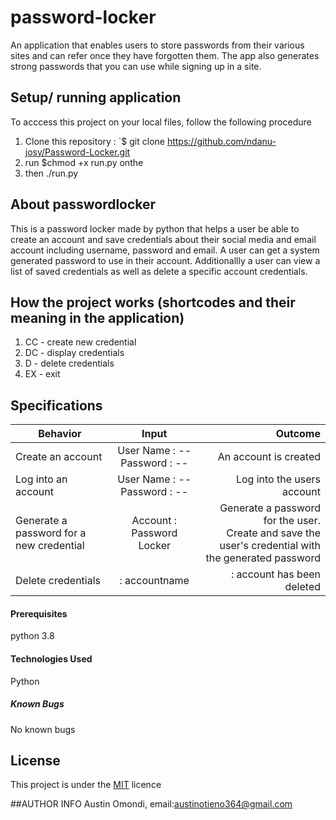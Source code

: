 # password-locker
An application that enables users to store passwords from their various sites and can refer once they have forgotten them. The app also generates strong passwords that you can use while signing up in a site.

## Setup/ running application
To acccess this project on your local files, follow the following procedure

1. Clone this repository :  `$ git clone https://github.com/ndanu-josy/Password-Locker.git
1. run $chmod +x run.py onthe 
1. then ./run.py 


## About passwordlocker
This is a password locker made by python that helps a user be able to create an account and save credentials about their social media and email account including username, password and email. A user can get a system generated password to use in their account.
Additionallly a user can view a list of saved credentials as well as delete a specific account credentials. 

## How the project works (shortcodes and their meaning in the application)
1. CC - create new credential
1. DC - display credentials
1. D - delete credentials
1. EX - exit 


## Specifications
| Behavior        | Input           | Outcome  |
| ------------- |:-------------:| -----:|
| Create an account | User Name : -- <br/> Password : -- | An account is created |
| Log into an account | User Name : -- <br/> Password : -- | Log into the users account |
| Generate a password for a new credential | Account : Password Locker | Generate a password for the user. <br/> Create and save the user's credential with the generated password | 
| Delete credentials | : accountname | : account has been deleted


#### Prerequisites
python 3.8

#### Technologies Used
Python


##### Known Bugs
No known bugs

## License
This project is under the  [MIT](LICENSE) licence

##AUTHOR INFO
Austin Omondi, email:austinotieno364@gmail.com


 

